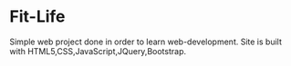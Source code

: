 # Fit-Life
Simple web project done in order to learn web-development. Site is built with HTML5,CSS,JavaScript,JQuery,Bootstrap.
